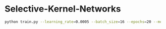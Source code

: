 # Selective-Kernel-Networks

```bash
python train.py --learning_rate=0.0005 --batch_size=16 --epochs=20 --model=SKNet26 --wandb=False
```
